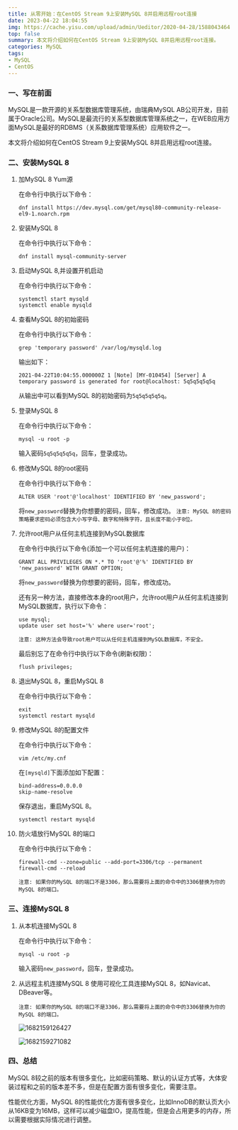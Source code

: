 ```yaml
---
title: 从零开始：在CentOS Stream 9上安装MySQL 8并启用远程root连接
date: 2023-04-22 18:04:55
img: https://cache.yisu.com/upload/admin/Ueditor/2020-04-28/1588043464.jpg
top: false
summary: 本文将介绍如何在CentOS Stream 9上安装MySQL 8并启用远程root连接。
categories: MySQL
tags:
- MySQL
- CentOS
---
```


### 一、写在前面

MySQL是一款开源的关系型数据库管理系统，由瑞典MySQL AB公司开发，目前属于Oracle公司。MySQL是最流行的关系型数据库管理系统之一，在WEB应用方面MySQL是最好的RDBMS（关系数据库管理系统）应用软件之一。

本文将介绍如何在CentOS Stream 9上安装MySQL 8并启用远程root连接。

### 二、安装MySQL 8

1. 加MySQL 8 Yum源

    在命令行中执行以下命令：
    ```shell
    dnf install https://dev.mysql.com/get/mysql80-community-release-el9-1.noarch.rpm
    ```

2. 安装MySQL 8
    
    在命令行中执行以下命令：
    ```shell
    dnf install mysql-community-server
    ```
   
3. 启动MySQL 8,并设置开机启动

    在命令行中执行以下命令：
    ```shell
    systemctl start mysqld
    systemctl enable mysqld
    ```
   
4. 查看MySQL 8的初始密码

    在命令行中执行以下命令：
    ```shell
    grep 'temporary password' /var/log/mysqld.log
    ```
    输出如下：
    ```shell
    2021-04-22T10:04:55.000000Z 1 [Note] [MY-010454] [Server] A temporary password is generated for root@localhost: 5q5q5q5q5q
    ```
    从输出中可以看到MySQL 8的初始密码为`5q5q5q5q5q`。

5. 登录MySQL 8
    
    在命令行中执行以下命令：
    ```shell
    mysql -u root -p
    ```
    输入密码`5q5q5q5q5q`，回车，登录成功。

6. 修改MySQL 8的root密码

    在命令行中执行以下命令：
    ```shell
    ALTER USER 'root'@'localhost' IDENTIFIED BY 'new_password';
    ```
    将`new_password`替换为你想要的密码，回车，修改成功。
    `注意: MySQL 8的密码策略要求密码必须包含大小写字母、数字和特殊字符，且长度不能小于8位。`

7. 允许root用户从任何主机连接到MySQL数据库
    
    在命令行中执行以下命令(添加一个可以任何主机连接的用户)：
    ```shell
    GRANT ALL PRIVILEGES ON *.* TO 'root'@'%' IDENTIFIED BY 'new_password' WITH GRANT OPTION;
    ```
    将`new_password`替换为你想要的密码，回车，修改成功。
    
    还有另一种方法，直接修改本身的root用户，允许root用户从任何主机连接到MySQL数据库，执行以下命令：
    ```shell
    use mysql;
    update user set host='%' where user='root';
    ```
    `注意: 这种方法会导致root用户可以从任何主机连接到MySQL数据库，不安全。`
    
    最后别忘了在命令行中执行以下命令(刷新权限)：
    ```shell
    flush privileges;
    ```
   
8. 退出MySQL 8，重启MySQL 8
    
    在命令行中执行以下命令：
    ```shell
    exit
    systemctl restart mysqld
    ```

9. 修改MySQL 8的配置文件

    在命令行中执行以下命令：
    ```shell
    vim /etc/my.cnf
    ```
    在`[mysqld]`下面添加如下配置：
    ```shell
    bind-address=0.0.0.0
    skip-name-resolve
    ```
    保存退出，重启MySQL 8。
    ```shell
    systemctl restart mysqld
    ```

10. 防火墙放行MySQL 8的端口
    
    在命令行中执行以下命令：
    ```shell
    firewall-cmd --zone=public --add-port=3306/tcp --permanent
    firewall-cmd --reload
    ```
    
    `注意: 如果你的MySQL 8的端口不是3306，那么需要将上面的命令中的3306替换为你的MySQL 8的端口。`

### 三、连接MySQL 8

1. 从本机连接MySQL 8

    在命令行中执行以下命令：
    ```shell
    mysql -u root -p
    ```
    输入密码`new_password`，回车，登录成功。

2. 从远程主机连接MySQL 8
   使用可视化工具连接MySQL 8，如Navicat、DBeaver等。

   `注意: 如果你的MySQL 8的端口不是3306，那么需要将上面的命令中的3306替换为你的MySQL 8的端口。`

   ![1682159126427](https://wangxs020202.gitee.io/pbad/new/1682159126427.jpg)

   ![1682159271082](https://wangxs020202.gitee.io/pbad/new/1682159271082.jpg)


### 四、总结

MySQL 8较之前的版本有很多变化，比如密码策略、默认的认证方式等，大体安装过程和之前的版本差不多，但是在配置方面有很多变化，需要注意。

性能优化方面，MySQL 8的性能优化方面有很多变化，比如InnoDB的默认页大小从16KB变为16MB，这样可以减少磁盘IO，提高性能，但是会占用更多的内存，所以需要根据实际情况进行调整。
